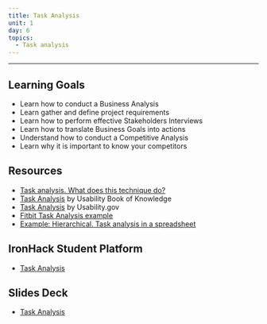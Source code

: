 ```yaml
---
title: Task Analysis
unit: 1
day: 6
topics:
  - Task analysis
---
```


---
## Learning Goals
- Learn how to conduct a Business Analysis
- Learn gather and define project requirements
- Learn how to perform effective Stakeholders Interviews
- Learn how to translate Business Goals into actions
- Understand how to conduct a Competitive Analysis
- Learn why it is important to know your competitors

## Resources
- [Task analysis. What does this technique do?](http://www.idemployee.id.tue.nl/g.w.m.rauterberg/lecturenotes/UFTtask-analysis.pdf)
- [Task Analysis](http://www.usabilitybok.org/task-analysis) by Usability Book of Knowledge
- [Task Analysis](https://www.usability.gov/how-to-and-tools/methods/task-analysis.html) by Usability.gov
- [Fitbit Task Analysis example](https://trello-attachments.s3.amazonaws.com/5cc6b3acc8f47f3a1801d7a0/5cc6b3acc8f47f3a1801d7d6/x/8f7f90a199eb5ccf9aad4e092e77f325/Screen_Shot_2019-01-03_at_14.51.02.png)
- [Example: Hierarchical. Task analysis in a spreadsheet](https://trello-attachments.s3.amazonaws.com/5cc6b3acc8f47f3a1801d7a0/5cc6b3acc8f47f3a1801d7d6/x/eeb4d9747db443b50e6cfd9b01cb685e/TASK_ANALYSIS.docx)

## IronHack Student Platform
- [Task Analysis](http://learn.ironhack.com/#/learning_unit/7034)

## Slides Deck
- [Task Analysis](https://docs.google.com/presentation/d/1uE6LX9Ogqqs17lIURuS1kKP3X9FgQ0GBAESrBNCuPPI/view)
